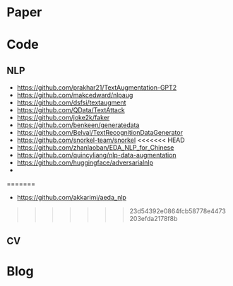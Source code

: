 # Paper


# Code
## NLP
- https://github.com/prakhar21/TextAugmentation-GPT2
- https://github.com/makcedward/nlpaug 
- https://github.com/dsfsi/textaugment 
- https://github.com/QData/TextAttack 
- https://github.com/joke2k/faker 
- https://github.com/benkeen/generatedata 
- https://github.com/Belval/TextRecognitionDataGenerator 
- https://github.com/snorkel-team/snorkel 
<<<<<<< HEAD
- https://github.com/zhanlaoban/EDA_NLP_for_Chinese
- https://github.com/quincyliang/nlp-data-augmentation
- https://github.com/huggingface/adversarialnlp
- 
=======
- https://github.com/akkarimi/aeda_nlp
>>>>>>> 23d54392e0864fcb58778e4473203efda2178f8b

## CV


# Blog

